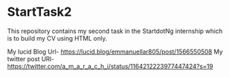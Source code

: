 # StartTask2
This repository contains my second task in the StartdotNg internship which is to build my CV using HTML only.

My lucid Blog Url- https://lucid.blog/emmanuellar805/post/1566550508
My twitter post URl-https://twitter.com/a_m_a_r_a_c_h_i/status/1164212223977447424?s=19
